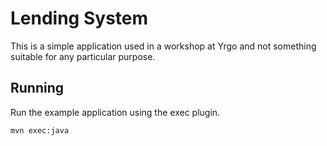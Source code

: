 # Lending System

This is a simple application used in a workshop at Yrgo and not something suitable for
any particular purpose.

## Running

Run the example application using the exec plugin.

```sh
mvn exec:java
```
